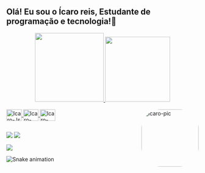 ## Olá! Eu sou o Ícaro reis, Estudante de programação e tecnologia!🤖
<div align="center">
  <a href="https://github.com/icaropaixao">
  <img height="180em" src="https://github-readme-stats.vercel.app/api?username=icaropaixao&show_icons=true&theme=dracula&include_all_commits=true&count_private=true"/>
  <img height="170em" src="https://github-readme-stats.vercel.app/api/top-langs/?username=icaropaixao&layout=compact&langs_count=7&theme=dracula"/>
</div>

<div style="display: inline_block"><br>
  <img align="center" alt="Icaro-Js" height="30" width="40" src="https://cdn.jsdelivr.net/gh/devicons/devicon/icons/javascript/javascript-original.svg">
  <img align="center" alt="Icaro-HTML" height="30" width="40" src="https://cdn.jsdelivr.net/gh/devicons/devicon/icons/html5/html5-original.svg">
  <img align="center" alt="Icaro-CSS" height="30" width="40" src="https://cdn.jsdelivr.net/gh/devicons/devicon/icons/css3/css3-original.svg">
  <img align="right" alt="Icaro-pic" height="150" style="border-radius:50px;" src="https://i.pinimg.com/736x/c6/a4/9f/c6a49feb5ac60a98443b610186dbc473.jpg">
</div>
  
  ##
 
<div> 
 <a href="https://www.linkedin.com/in/%C3%ADcaro-reis-970a1221a/" target="_blank"><img src="https://img.shields.io/badge/-LinkedIn-%230077B5?style=for-the-badge&logo=linkedin&logoColor=white" target="_blank"></a> 
  <a href="https://www.instagram.com/luvsubaru/" target="_blank"><img src="https://img.shields.io/badge/-Instagram-%23E4405F?style=for-the-badge&logo=instagram&logoColor=white" target="_blank"></a>
  
  <a href = "icaroreis1982@gmail.com@gmail.com"><img src="https://img.shields.io/badge/-Gmail-%23333?style=for-the-badge&logo=gmail&logoColor=white" target="_blank"></a>

 
  ![Snake animation](https://github.com/icaropaixao/icaropaixao/blob/output/github-contribution-grid-snake.svg)
 
</div>
